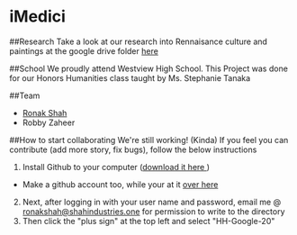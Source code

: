 # iMedici

##Research
Take a look at our research into Rennaisance culture and paintings at the google drive folder <a href = "https://drive.google.com/folderview?id=0BxEpYo_Yy5rDc1A2VkZDRnFGR1k&usp=sharing">here</a>

##School
We proudly attend Westview High School. This Project was done for our Honors Humanities class taught by Ms. Stephanie Tanaka

##Team
 - <a href="http://ronakshah.net" target="_blank">Ronak Shah</a>
 - Robby Zaheer

##How to start collaborating
We're still working! (Kinda) If you feel you can contribute (add more story, fix bugs), follow the below instructions
1. Install Github to your computer (<a href = "https://desktop.github.com/">download it here </a>) 
 -  Make a github account too, while your at it <a href = "https://github.com">over here</a>
2. Next, after logging in with your user name and password, email me @ ronakshah@shahindustries.one for permission to write to the directory
3. Then click the "plus sign" at the top left and select "HH-Google-20"
